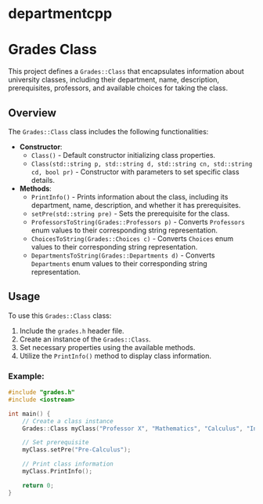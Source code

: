 # departmentcpp

# Grades Class

This project defines a `Grades::Class` that encapsulates information about university classes, including their department, name, description, prerequisites, professors, and available choices for taking the class.

## Overview

The `Grades::Class` class includes the following functionalities:

- **Constructor**:
  - `Class()` - Default constructor initializing class properties.
  - `Class(std::string p, std::string d, std::string cn, std::string cd, bool pr)` - Constructor with parameters to set specific class details.
- **Methods**:
  - `PrintInfo()` - Prints information about the class, including its department, name, description, and whether it has prerequisites.
  - `setPre(std::string pre)` - Sets the prerequisite for the class.
  - `ProfessorsToString(Grades::Professors p)` - Converts `Professors` enum values to their corresponding string representation.
  - `ChoicesToString(Grades::Choices c)` - Converts `Choices` enum values to their corresponding string representation.
  - `DepartmentsToString(Grades::Departments d)` - Converts `Departments` enum values to their corresponding string representation.

## Usage

To use this `Grades::Class` class:

1. Include the `grades.h` header file.
2. Create an instance of the `Grades::Class`.
3. Set necessary properties using the available methods.
4. Utilize the `PrintInfo()` method to display class information.

### Example:

```cpp
#include "grades.h"
#include <iostream>

int main() {
    // Create a class instance
    Grades::Class myClass("Professor X", "Mathematics", "Calculus", "Introductory calculus course", true);

    // Set prerequisite
    myClass.setPre("Pre-Calculus");

    // Print class information
    myClass.PrintInfo();

    return 0;
}
```
